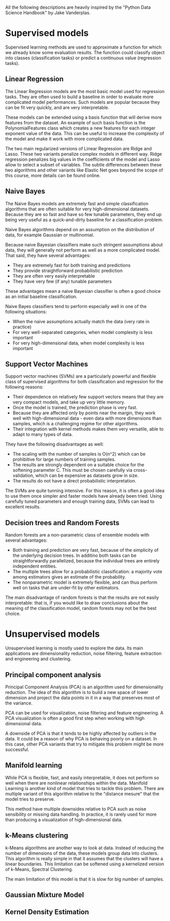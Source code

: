 All the following descriptions are heavily inspired by the "Python
Data Science Handbook" by Jake Vanderplas.

# Supervised models

Supervised learning methods are used to approximate a function for
which we already know some evaluation results. The function could
classify object into classes (classification tasks) or predict a
continuous value (regression tasks).

## Linear Regression

The Linear Regression models are the most basic model used for
regression tasks. They are often used to build a baseline in order to
evaluate more complicated model performances. Such models are popular
because they can be fit very quickly, and are very interpretable.

These models can be extended using a basis function that will derive
more features from the dataset. An example of such basis function is
the PolynomialFeatures class which creates a new features for each
integer exponent value of the data. This can be useful to increase the
complexity of the model and make it work with more complicated data.

The two main regularized versions of Linear Regression are Ridge and
Lasso. These two variants penalize complex models in different
way. Ridge regression penalizes big values in the coefficients of the
model and Lasso allow to select a subset of variables. The subtle
differences between these two algorithms and other variants like
Elastic Net goes beyond the scope of this course, more details can be
found online.

## Naive Bayes

The Naive Bayes models are extremely fast and simple classification
algorithms that are often suitable for very high-dimensional
datasets. Because they are so fast and have so few tunable parameters,
they end up being very useful as a quick-and-dirty baseline for a
classification problem.

Naive Bayes algorithms depend on an assumption on the distribution of
data, for example Gaussian or multinomial.

Because naive Bayesian classifiers make such stringent assumptions
about data, they will generally not perform as well as a more
complicated model. That said, they have several advantages:

- They are extremely fast for both training and predictions
- They provide straightforward probabilistic prediction
- They are often very easily interpretable
- They have very few (if any) tunable parameters

These advantages mean a naive Bayesian classifier is often a good
choice as an initial baseline classification.

Naive Bayes classifiers tend to perform especially well in one of the
following situations:

- When the naive assumptions actually match the data (very rate in
  practice)
- For very well-separated categories, when model complexity is less
  important
- For very high-dimensional data, when model complexity is less
  important

## Support Vector Machines

Support vector machines (SVMs) are a particularly powerful and
flexible class of supervised algorithms for both classification and
regression for the following reasons:

- Their dependence on relatively few support vectors means that they
  are very compact models, and take up very little memory.
- Once the model is trained, the prediction phase is very fast.
- Because they are affected only by points near the margin, they work
  well with high-dimensional data - even data with more dimensions
  than samples, which is a challenging regime for other algorithms.
- Their integration with kernel methods makes them very versatile,
  able to adapt to many types of data.

They have the following disadvantages as well:

- The scaling with the number of samples is O(n^2) which can be
  prohibitive for large numbers of training samples.
- The results are strongly dependent on a suitable choice for the
  softening parameter C. This must be chosen carefully via
  cross-validation, which can be expensive as datasets grow in size.
- The results do not have a direct probabilistic interpretation.

The SVMs are quite tunning intensive. For this reason, it is often a
good idea to use them once simpler and faster models have already been
tried. Using carefully tuned parameters and enough training data, SVMs
can lead to excellent results.

## Decision trees and Random Forests

Random forests are a non-parametric class of ensemble models with
several advantages:

- Both training and prediction are very fast, because of the
  simplicity of the underlying decision trees. In additino both tasks
  can be straightforwardly parallelized, because the individual trees
  are entirely independent entities.
- The multiple trees allow for a probabilistic classification: a
  majority vote among estimators gives an estimate of the probability.
- The nonparametric model is extremely flexible, and can thus perform
  well on tasks that are under-fit by other estimators.

The main disadvantage of random forests is that the results are not
easily interpretable: that is, if you would like to draw conclusions
about the meaning of the classification model, random forests may not
be the best choice.

# Unsupervised models

Unsupervised learning is mostly used to explore the data. Its main
applications are dimensionality reduction, noise filtering, feature
extraction and engineering and clustering.

## Principal component analysis

Principal Component Analysis (PCA) is an algorithm used for
dimensionality reduction. The idea of this algorithm is to build a new
space of lower dimension and project the data points in it in a way
that preserves most of the variance.

PCA can be used for visualization, noise filtering and feature
engineering. A PCA visualization is often a good first step when
working with high dimensional data.

A downside of PCA is that it tends to be highly affected by outliers
in the data. It could be a reason of why PCA is behaving poorly on a
dataset. In this case, other PCA variants that try to mitigate this
problem might be more successful.

## Manifold learning

While PCA is flexible, fast, and easily interpretable, it does not
perform so well when there are nonlinear relationships within the
data. Manifold Learning is another kind of model that tries to tackle
this problem. There are multiple variant of this algorithm relative to
the "distance mesure" that the model tries to preserve.

This method have multiple downsides relative to PCA such as noise
sensibility or missing data handling. In practice, it is rarely used
for more than producing a visualization of high-dimensional data.

## k-Means clustering

k-Means algorithms are another way to look at data. Instead of
reducing the number of dimensions of the data, these models group data
into clusters. This algorithm is really simple in that it assumes that
the clusters will have a linear boundaries. This limitation can be
softened using a kernelized version of k-Means, Spectral Clustering.

The main limitation of this model is that it is slow for big number of
samples.

## Gaussian Mixture Model

## Kernel Density Estimation

